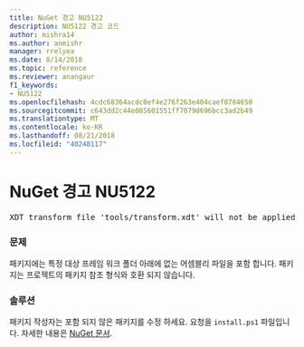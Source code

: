 ```yaml
---
title: NuGet 경고 NU5122
description: NU5122 경고 코드
author: mishra14
ms.author: anmishr
manager: rrelyea
ms.date: 8/14/2018
ms.topic: reference
ms.reviewer: anangaur
f1_keywords:
- NU5122
ms.openlocfilehash: 4cdc68364acdc0ef4e276f263e404caef0784650
ms.sourcegitcommit: c643dd2c44e085601551ff7079d696bcc3ad2b49
ms.translationtype: MT
ms.contentlocale: ko-KR
ms.lasthandoff: 08/21/2018
ms.locfileid: "40248117"
---
```

# <a name="nuget-warning-nu5122"></a>NuGet 경고 NU5122
<pre>XDT transform file 'tools/transform.xdt' will not be applied when the package is installed after the migration.</pre>

### <a name="issue"></a>문제

패키지에는 특정 대상 프레임 워크 폴더 아래에 없는 어셈블리 파일을 포함 합니다. 패키지는 프로젝트의 패키지 참조 형식와 호환 되지 않습니다.


### <a name="solution"></a>솔루션

패키지 작성자는 포함 되지 않은 패키지를 수정 하세요. 요청을 `install.ps1` 파일입니다. 자세한 내용은 [NuGet 문서](https://docs.microsoft.com/en-us/nuget/reference/migrate-packages-config-to-package-reference).

